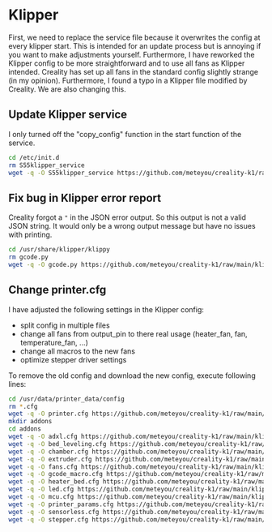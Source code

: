 # Klipper

First, we need to replace the service file because it overwrites the config at every klipper start. This is intended for
an update process but is annoying if you want to make adjustments yourself. Furthermore, I have reworked the Klipper
config to be more straightforward and to use all fans as Klipper intended. Creality has set up all fans in the standard
config slightly strange (in my opinion). Furthermore, I found a typo in a Klipper file modified by Creality. We are also
changing this.

## Update Klipper service

I only turned off the "copy_config" function in the start function of the service.

```bash
cd /etc/init.d
rm S55klipper_service
wget -q -O S55klipper_service https://github.com/meteyou/creality-k1/raw/main/klipper/S55klipper_service
```

## Fix bug in Klipper error report

Creality forgot a `"` in the JSON error output. So this output is not a valid JSON string. It would only be a wrong
output message but have no issues with printing.

```bash
cd /usr/share/klipper/klippy
rm gcode.py
wget -q -O gcode.py https://github.com/meteyou/creality-k1/raw/main/klipper/klippy/gcode.py
```

## Change printer.cfg

I have adjusted the following settings in the Klipper config:
- split config in multiple files
- change all fans from output_pin to there real usage (heater_fan, fan, temperature_fan, ...)
- change all macros to the new fans
- optimize stepper driver settings

To remove the old config and download the new config, execute following lines:
```bash
cd /usr/data/printer_data/config
rm *.cfg
wget -q -O printer.cfg https://github.com/meteyou/creality-k1/raw/main/klipper/config/printer.cfg
mkdir addons
cd addons
wget -q -O adxl.cfg https://github.com/meteyou/creality-k1/raw/main/klipper/config/addons/adxl.cfg
wget -q -O bed_leveling.cfg https://github.com/meteyou/creality-k1/raw/main/klipper/config/addons/bed_leveling.cfg
wget -q -O chamber.cfg https://github.com/meteyou/creality-k1/raw/main/klipper/config/addons/chamber.cfg
wget -q -O extruder.cfg https://github.com/meteyou/creality-k1/raw/main/klipper/config/addons/extruder.cfg
wget -q -O fans.cfg https://github.com/meteyou/creality-k1/raw/main/klipper/config/addons/fans.cfg
wget -q -O gcode_macro.cfg https://github.com/meteyou/creality-k1/raw/main/klipper/config/addons/gcode_macro.cfg
wget -q -O heater_bed.cfg https://github.com/meteyou/creality-k1/raw/main/klipper/config/addons/heater_bed.cfg
wget -q -O led.cfg https://github.com/meteyou/creality-k1/raw/main/klipper/config/addons/led.cfg
wget -q -O mcu.cfg https://github.com/meteyou/creality-k1/raw/main/klipper/config/addons/mcu.cfg
wget -q -O printer_params.cfg https://github.com/meteyou/creality-k1/raw/main/klipper/config/addons/printer_params.cfg
wget -q -O sensorless.cfg https://github.com/meteyou/creality-k1/raw/main/klipper/config/addons/sensorless.cfg
wget -q -O stepper.cfg https://github.com/meteyou/creality-k1/raw/main/klipper/config/addons/stepper.cfg
```